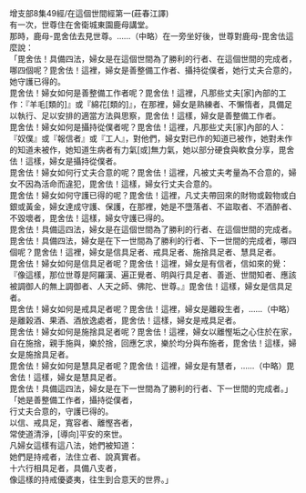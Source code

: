 增支部8集49經/在這個世間經第一(莊春江譯)  
有一次，世尊住在舍衛城東園鹿母講堂。  
那時，鹿母-毘舍佉去見世尊。……（中略）在一旁坐好後，世尊對鹿母-毘舍佉這麼說：  
「毘舍佉！具備四法，婦女是在這個世間為了勝利的行者、在這個世間的完成者，哪四個呢？毘舍佉！這裡，婦女是善整備工作者、攝持從僕者，她行丈夫合意的，她守護已得的。  
毘舍佉！婦女如何是善整備工作者呢？毘舍佉！這裡，凡那些丈夫[家]內部的工作：『羊毛[類的]』或『綿花[類的]』，在那裡，婦女是熟練者、不懶惰者，具備足以執行、足以安排的適當方法與思察，毘舍佉！這樣，婦女是善整備工作者。  
毘舍佉！婦女如何是攝持從僕者呢？毘舍佉！這裡，凡那些丈夫[家]內部的人：『奴僕』或『報信者』或『工人』，對他們，婦女對已作的知道已被作，她對未作的知道未被作，她知道生病者有力氣[或]無力氣，她以部分硬食與軟食分享，毘舍佉！這樣，婦女是攝持從僕者。  
毘舍佉！婦女如何行丈夫合意的呢？毘舍佉！這裡，凡被丈夫考量為不合意的，婦女不因為活命而違犯，毘舍佉！這樣，婦女行丈夫合意的。  
毘舍佉！婦女如何守護已得的呢？毘舍佉！這裡，凡丈夫帶回來的財物或穀物或白銀或黃金，婦女達成守護、保護，在那裡，她是不墮落者、不盜取者、不酒醉者、不毀壞者，毘舍佉！這樣，婦女守護已得的。  
毘舍佉！具備這四法，婦女是在這個世間為了勝利的行者、在這個世間的完成者。  
毘舍佉！具備四法，婦女是在下一世間為了勝利的行者、下一世間的完成者，哪四個呢？毘舍佉！這裡，婦女是信具足者、戒具足者、施捨具足者、慧具足者。  
毘舍佉！婦女如何是信具足者呢？毘舍佉！這裡，婦女是有信者，信如來的覺：『像這樣，那位世尊是阿羅漢、遍正覺者、明與行具足者、善逝、世間知者、應該被調御人的無上調御者、人天之師、佛陀、世尊。』毘舍佉！這樣，婦女是信具足者。  
毘舍佉！婦女如何是戒具足者呢？毘舍佉！這裡，婦女是離殺生者，……（中略）是離榖酒、果酒、酒放逸處者，毘舍佉！這樣，婦女是戒具足者。  
毘舍佉！婦女如何是施捨具足者呢？毘舍佉！這裡，婦女以離慳垢之心住於在家，自在施捨，親手施與，樂於捨，回應乞求，樂於均分與布施者，毘舍佉！這樣，婦女是施捨具足者。  
毘舍佉！婦女如何是慧具足者呢？毘舍佉！這裡，婦女是有慧者，……（中略）毘舍佉！這樣，婦女是慧具足者。  
毘舍佉！具備這四法，婦女是在下一世間為了勝利的行者、下一世間的完成者。」  
「她是善整備工作者，攝持從僕者，  
行丈夫合意的，守護已得的。  
以信、戒具足，寬容者、離慳吝者，  
常使道清淨，[導向]平安的來世。  
凡婦女這樣有這八法，她們被知道：  
她們是持戒者，法住立者、說真實者。  
十六行相具足者，具備八支者，  
像這樣的持戒優婆夷，往生到合意天的世界。」  
  
  
